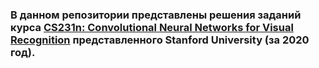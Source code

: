 ### В данном репозитории представлены решения заданий курса [CS231n: Convolutional Neural Networks  for Visual Recognition](http://cs231n.stanford.edu/) представленного Stanford University (за 2020 год).

